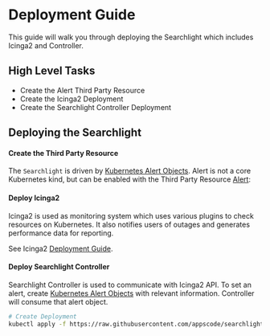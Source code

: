 # Deployment Guide

This guide will walk you through deploying the Searchlight which includes Icinga2 and Controller.

## High Level Tasks

* Create the Alert Third Party Resource
* Create the Icinga2 Deployment
* Create the Searchlight Controller Deployment

## Deploying the Searchlight

#### Create the Third Party Resource

The `Searchlight` is driven by [Kubernetes Alert Objects](alert-resource/objects.md). Alert is not a core Kubernetes kind, but can be enabled with the Third Party Resource [Alert](alert-resource/third-party-resource.md):

#### Deploy Icinga2

Icinga2 is used as monitoring system which uses various plugins to check resources on Kubernetes. It also notifies users of outages and generates performance data for reporting.

See Icinga2 [Deployment Guide](icinga2/deployment.md).

#### Deploy Searchlight Controller

Searchlight Controller is used to communicate with Icinga2 API. To set an alert, create [Kubernetes Alert Objects](alert-resource/objects.md) with relevant information. Controller will consume that alert object. 
 
```sh
# Create Deployment
kubectl apply -f https://raw.githubusercontent.com/appscode/searchlight/master/hack/kubernetes/searchlight/deployment.yaml
```
